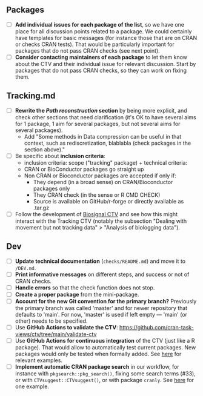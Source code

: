 ## Packages

- [ ] **Add individual issues for each package of the list**, so we have one
      place for all discussion points related to a package. We could certainly
      have templates for basic messages (for instance those that are on CRAN or
      checks CRAN tests). That would be particularly important for packages that
      do not pass CRAN checks (see next point).
- [ ] **Consider contacting maintainers of each package** to let them know about
      the CTV and their individual issue for relevant discussion. Start by
      packages that do not pass CRAN checks, so they can work on fixing them.

## Tracking.md

- [ ] **Rewrite the _Path reconstruction_ section** by being more explicit, and
      check other sections that need clarification (it's OK to have several aims
      for 1 package, 1 aim for several packages, but not several aims for
      several packages).
  - Add "Some methods in Data compression can be useful in that context, such as
    rediscretization, blablabla (check packages in the section above)."
- [ ] Be specific about **inclusion criteria**:
  - inclusion criteria: scope ("tracking" package) + technical criteria:
  - CRAN or BioConductor packages go straight up
  - Non CRAN or Bioconductor packages are accepted if only if:
    - They depend (in a broad sense) on CRAN/Bioconductor packages only
    - They CRAN check (in the sense or R CMD CHECK)
    - Source is available on GitHub/r-forge or directly available as .tar.gz
- [ ] Follow the development of [Biosignal
      CTV](https://github.com/cran-task-views/ctv/issues/68) and see how this
      might interact with the Tracking CTV (notably the subsection "Dealing with
      movement but not tracking data" > "Analysis of biologging data").

## Dev

- [ ] **Update technical documentation** (`checks/README.md`) and move it to
      `/DEV.md`.
- [ ] **Print informative messages** on different steps, and success or not
      of CRAN checks.
- [ ] **Handle errors** so that the check function does not stop.
- [ ] **Create a proper package** from the mini-package.
- [ ] **Account for the new Git convention for the primary branch?** Previously
      the primary branch was called 'master' and for newer repository that
      defaults to 'main'. For now, 'master' is used if left empty — 'main' (or
      other) needs to be specified.
- [ ] Use **GitHub Actions to validate the CTV**:
      https://github.com/cran-task-views/ctv/tree/main/validate-ctv
- [ ] Use **GitHub Actions for continuous integration** of the CTV (just like a
      R package). That would allow to automatically test current packages. New
      packages would only be tested when formally added. See
      [here](https://github.com/r-lib/actions) for relevant examples.
- [ ] **Implement automatic CRAN package search** in our workflow, for instance
      with `pkgsearch::pkg_search()`, fixing some search terms (#33), or with
      `CTVsuggest::CTVsuggest()`, or with package `cranly`. See
      [here](https://github.com/walkabilly/pa_task_view/blob/master/package-finder.md)
      for one example.

